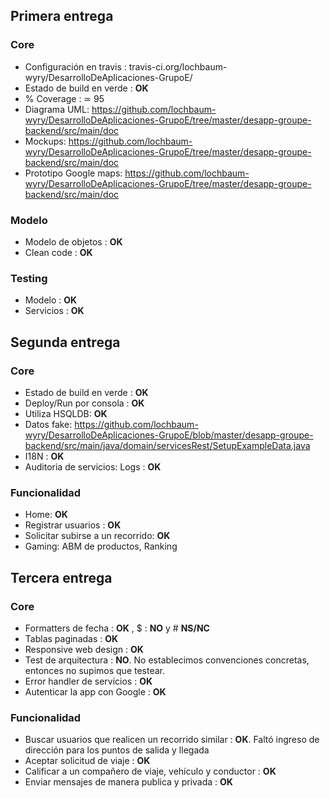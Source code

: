 ## Primera entrega
### Core
+ Configuración en travis : travis-ci.org/lochbaum-wyry/DesarrolloDeAplicaciones-GrupoE/
+ Estado de build en verde : __OK__ 
+ % Coverage :  ≃ 95
+ Diagrama UML: https://github.com/lochbaum-wyry/DesarrolloDeAplicaciones-GrupoE/tree/master/desapp-groupe-backend/src/main/doc
+ Mockups: https://github.com/lochbaum-wyry/DesarrolloDeAplicaciones-GrupoE/tree/master/desapp-groupe-backend/src/main/doc
+ Prototipo Google maps: https://github.com/lochbaum-wyry/DesarrolloDeAplicaciones-GrupoE/tree/master/desapp-groupe-backend/src/main/doc
### Modelo
+ Modelo de objetos : __OK__ 
+ Clean code : __OK__
### Testing 
+ Modelo : __OK__ 
+ Servicios : __OK__ 

## Segunda entrega 
### Core
+ Estado de build en verde : __OK__ 
+ Deploy/Run por consola : __OK__ 
+ Utiliza HSQLDB: __OK__ 
+ Datos fake: https://github.com/lochbaum-wyry/DesarrolloDeAplicaciones-GrupoE/blob/master/desapp-groupe-backend/src/main/java/domain/servicesRest/SetupExampleData.java
+ I18N : __OK__
+ Auditoria de servicios: Logs : __OK__ 
### Funcionalidad
+ Home: __OK__ 
+ Registrar usuarios : __OK__
+ Solicitar subirse a un recorrido: __OK__ 
+ Gaming: ABM de productos, Ranking

## Tercera entrega
### Core 
+ Formatters de fecha : __OK__ , $ : __NO__ y # __NS/NC__
+ Tablas paginadas : __OK__
+ Responsive web design : __OK__
+ Test de arquitectura : __NO__. No establecimos convenciones concretas, entonces no supimos que testear. 
+ Error handler de servicios : __OK__
+ Autenticar la app con Google : __OK__
### Funcionalidad
+ Buscar usuarios que realicen un recorrido similar : __OK__. Faltó ingreso de dirección para los puntos de salida y llegada
+ Aceptar solicitud de viaje : __OK__
+ Calificar a un compañero de viaje, vehículo y conductor : __OK__ 
+ Enviar mensajes de manera publica y privada : __OK__ 
